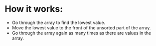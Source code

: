# How it works:

- Go through the array to find the lowest value.
- Move the lowest value to the front of the unsorted part of the array.
- Go through the array again as many times as there are values in the array.